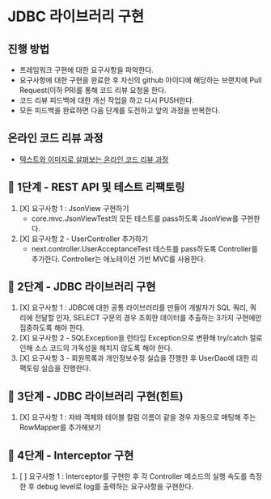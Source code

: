 # JDBC 라이브러리 구현
## 진행 방법
* 프레임워크 구현에 대한 요구사항을 파악한다.
* 요구사항에 대한 구현을 완료한 후 자신의 github 아이디에 해당하는 브랜치에 Pull Request(이하 PR)를 통해 코드 리뷰 요청을 한다.
* 코드 리뷰 피드백에 대한 개선 작업을 하고 다시 PUSH한다.
* 모든 피드백을 완료하면 다음 단계를 도전하고 앞의 과정을 반복한다.

## 온라인 코드 리뷰 과정
* [텍스트와 이미지로 살펴보는 온라인 코드 리뷰 과정](https://github.com/next-step/nextstep-docs/tree/master/codereview)

## 🚀 1단계 - REST API 및 테스트 리팩토링
1. [X] 요구사항 1 : JsonView 구현하기
    - core.mvc.JsonViewTest의 모든 테스트를 pass하도록 JsonView를 구현한다.
2. [X] 요구사항 2 - UserController 추가하기
    - next.controller.UserAcceptanceTest 테스트를 pass하도록 Controller를 추가한다. Controller는 애노테이션 기반 MVC를 사용한다.

## 🚀 2단계 - JDBC 라이브러리 구현
1. [X] 요구사항 1 : JDBC에 대한 공통 라이브러리를 만들어 개발자가 SQL 쿼리, 쿼리에 전달할 인자, SELECT 구문의 경우 조회한 데이터를 추출하는 3가지 구현에만 집중하도록 해야 한다.
2. [X] 요구사항 2 - SQLException을 런타임 Exception으로 변환해 try/catch 절로 인해 소스 코드의 가독성을 헤치지 않도록 해야 한다.
3. [X] 요구사항 3 -  회원목록과 개인정보수정 실습을 진행한 후 UserDao에 대한 리팩토링 실습을 진행한다.

## 🚀 3단계 - JDBC 라이브러리 구현(힌트)
1. [X] 요구사항 1 : 자바 객체와 테이블 칼럼 이름이 같을 경우 자동으로 매팅해 주는 RowMapper를 추가해보기

## 🚀 4단계 - Interceptor 구현
1. [ ] 요구사항 1 : Interceptor를 구현한 후 각 Controller 메소드의 실행 속도를 측정한 후 debug level로 log를 출력하는 요구사항을 구현한다.
